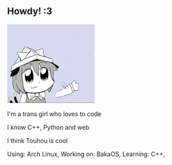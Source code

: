 ## Howdy! :3
![chen waving](chenwave.gif)

I'm a trans girl who loves to code

I know C++, Python and web

I think Touhou is cool

Using: Arch Linux,
Working on: BakaOS,
Learning: C++,

